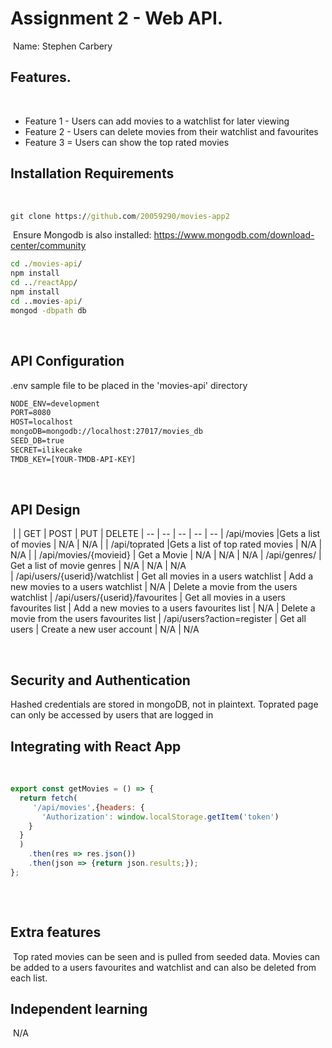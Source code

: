 # Assignment 2 - Web API.
​
Name: Stephen Carbery
​
## Features.
​
 
 + Feature 1 - Users can add movies to a watchlist for later viewing 
 + Feature 2 - Users can delete movies from their watchlist and favourites
 + Feature 3 = Users can show the top rated movies
​
## Installation Requirements

​
```bat
git clone https://github.com/20059290/movies-app2
```
​
Ensure Mongodb is also installed: https://www.mongodb.com/download-center/community
​
```bat
cd ./movies-api/
npm install
cd ../reactApp/
npm install
cd ..movies-api/
mongod -dbpath db
```
​
## API Configuration
.env sample file to be placed in the 'movies-api' directory
​
```bat
NODE_ENV=development
PORT=8080
HOST=localhost
mongoDB=mongodb://localhost:27017/movies_db
SEED_DB=true
SECRET=ilikecake
TMDB_KEY=[YOUR-TMDB-API-KEY]
```
​
​
## API Design
​
|  |  GET | POST | PUT | DELETE
| -- | -- | -- | -- | -- 
| /api/movies |Gets a list of movies | N/A | N/A |
| /api/toprated |Gets a list of top rated movies | N/A | N/A |
| /api/movies/{movieid} | Get a Movie | N/A | N/A | N/A
| /api/genres/ | Get a list of movie genres | N/A | N/A | N/A  
| /api/users/{userid}/watchlist | Get all movies in a users watchlist | Add a new movies to a users watchlist | N/A | Delete a movie from the users watchlist
| /api/users/{userid}/favourites | Get all movies in a users favourites list | Add a new movies to a users favourites list | N/A | Delete a movie from the users favourites list
| /api/users?action=register | Get all users | Create a new user account | N/A | N/A  

​
​
## Security and Authentication
Hashed credentials are stored in mongoDB, not in plaintext.
Toprated page can only be accessed by users that are logged in
​
## Integrating with React App
​
~~~Javascript
export const getMovies = () => {
  return fetch(
     '/api/movies',{headers: {
       'Authorization': window.localStorage.getItem('token')
    }
  }
  )
    .then(res => res.json())
    .then(json => {return json.results;});
};
​
~~~
​
## Extra features
​
Top rated movies can be seen and is pulled from seeded data.
Movies can be added to a users favourites and watchlist and can also be deleted from each list.
​
## Independent learning
​
N/A